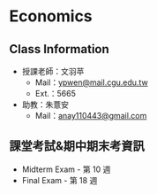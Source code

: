 # Economics

## Class Information
- 授課老師：文羽苹
    - Mail：ypwen@mail.cgu.edu.tw
    - Ext.：5665
- 助教：朱薏安
    - Mail：anay110443@gmail.com

## 課堂考試&期中期末考資訊
- Midterm Exam - 第 10 週
- Final Exam - 第 18 週 